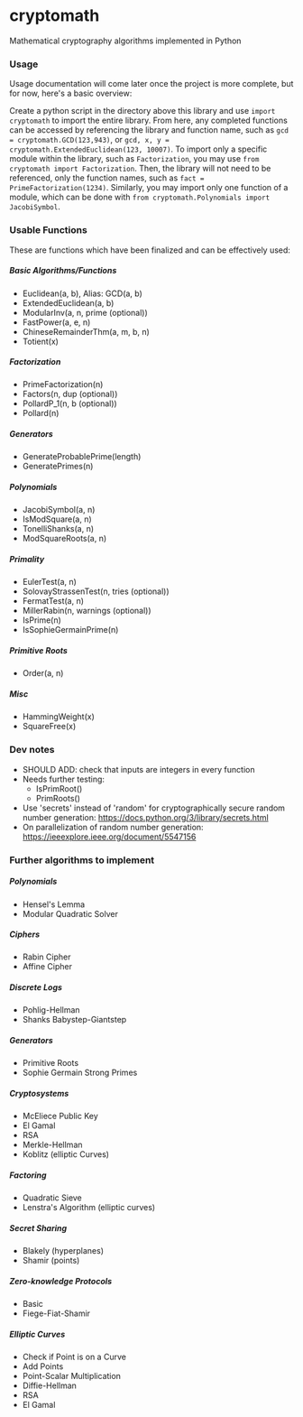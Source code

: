 # cryptomath
Mathematical cryptography algorithms implemented in Python

### Usage
Usage documentation will come later once the project is more complete, but for now, here's a basic overview:

Create a python script in the directory above this library and use `import cryptomath` to import the entire library. From here, any completed functions can be accessed by referencing the library and function name, such as `gcd = cryptomath.GCD(123,943)`, or `gcd, x, y = cryptomath.ExtendedEuclidean(123, 10007)`.
To import only a specific module within the library, such as `Factorization`, you may use `from cryptomath import Factorization`. Then, the library will not need to be referenced, only the function names, such as `fact = PrimeFactorization(1234)`. Similarly, you may import only one function of a module, which can be done with `from cryptomath.Polynomials import JacobiSymbol`.

### Usable Functions
These are functions which have been finalized and can be effectively used:

##### Basic Algorithms/Functions
* Euclidean(a, b), Alias: GCD(a, b)
* ExtendedEuclidean(a, b)
* ModularInv(a, n, prime (optional))
* FastPower(a, e, n)
* ChineseRemainderThm(a, m, b, n)
* Totient(x)

##### Factorization
* PrimeFactorization(n)
* Factors(n, dup (optional))
* PollardP_1(n, b (optional))
* Pollard(n)

##### Generators
* GenerateProbablePrime(length)
* GeneratePrimes(n)

##### Polynomials
* JacobiSymbol(a, n)
* IsModSquare(a, n)
* TonelliShanks(a, n)
* ModSquareRoots(a, n)

##### Primality
* EulerTest(a, n)
* SolovayStrassenTest(n, tries (optional))
* FermatTest(a, n)
* MillerRabin(n, warnings (optional))
* IsPrime(n)
* IsSophieGermainPrime(n)

##### Primitive Roots
* Order(a, n)

##### Misc
* HammingWeight(x)
* SquareFree(x)

### Dev notes
* SHOULD ADD: check that inputs are integers in every function
* Needs further testing:
  * IsPrimRoot()
  * PrimRoots()
* Use 'secrets' instead of 'random' for cryptographically secure random number generation: https://docs.python.org/3/library/secrets.html
* On parallelization of random number generation: https://ieeexplore.ieee.org/document/5547156

### Further algorithms to implement

##### Polynomials
* Hensel's Lemma
* Modular Quadratic Solver

##### Ciphers
* Rabin Cipher
* Affine Cipher

##### Discrete Logs
* Pohlig-Hellman
* Shanks Babystep-Giantstep

##### Generators
* Primitive Roots
* Sophie Germain Strong Primes

##### Cryptosystems
* McEliece Public Key
* El Gamal
* RSA
* Merkle-Hellman
* Koblitz (elliptic Curves)

##### Factoring
* Quadratic Sieve
* Lenstra's Algorithm (elliptic curves)

##### Secret Sharing
* Blakely (hyperplanes)
* Shamir (points)

##### Zero-knowledge Protocols
* Basic
* Fiege-Fiat-Shamir

##### Elliptic Curves
* Check if Point is on a Curve
* Add Points
* Point-Scalar Multiplication
* Diffie-Hellman
* RSA
* El Gamal
